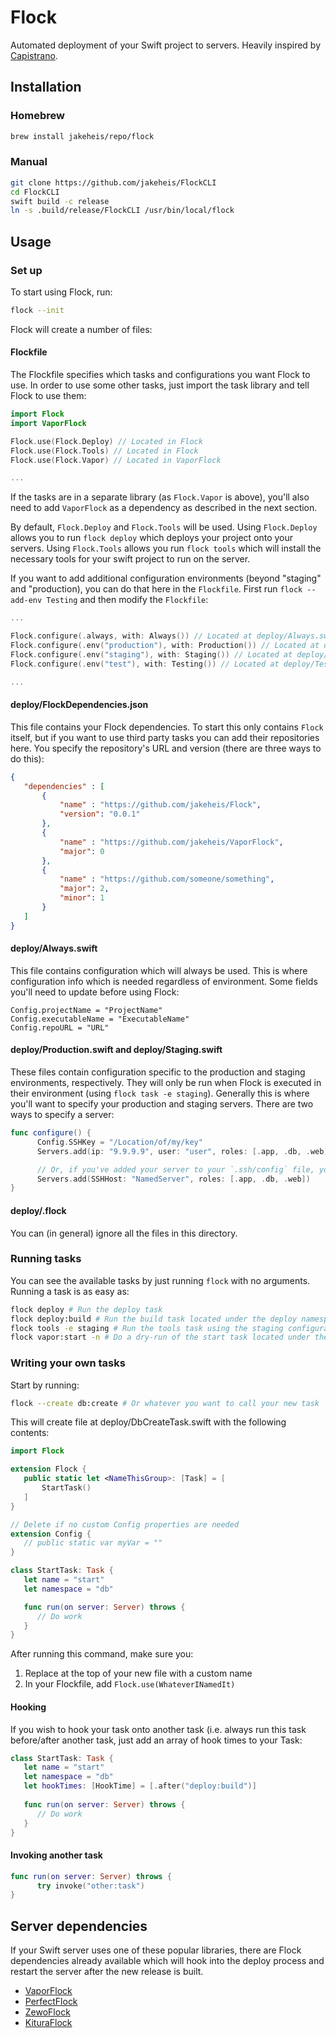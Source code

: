# Flock

Automated deployment of your Swift project to servers. Heavily inspired by [Capistrano](https://github.com/capistrano/capistrano).

## Installation
### Homebrew
```bash
brew install jakeheis/repo/flock
```
### Manual
```bash
git clone https://github.com/jakeheis/FlockCLI
cd FlockCLI
swift build -c release
ln -s .build/release/FlockCLI /usr/bin/local/flock
```

## Usage
### Set up
To start using Flock, run:
```bash
flock --init
```

Flock will create a number of files:

#### Flockfile
The Flockfile specifies which tasks and configurations you want Flock to use. In order to use some other tasks, just import the task library and tell Flock to use them:
```swift
import Flock
import VaporFlock

Flock.use(Flock.Deploy) // Located in Flock
Flock.use(Flock.Tools) // Located in Flock
Flock.use(Flock.Vapor) // Located in VaporFlock

...
```
If the tasks are in a separate library (as `Flock.Vapor` is above), you'll also need to add `VaporFlock` as a dependency as described in the next section.

By default, `Flock.Deploy` and `Flock.Tools` will be used. Using `Flock.Deploy` allows you to run `flock deploy` which deploys your project onto your servers. Using `Flock.Tools` allows you run `flock tools` which will install the necessary tools for your swift project to run on the server.

If you want to add additional configuration environments (beyond "staging" and "production), you can do that here in the `Flockfile`. First run `flock --add-env Testing` and then modify the `Flockfile`:
```swift
...

Flock.configure(.always, with: Always()) // Located at deploy/Always.swift
Flock.configure(.env("production"), with: Production()) // Located at deploy/Production.swift
Flock.configure(.env("staging"), with: Staging()) // Located at deploy/Staging.swift
Flock.configure(.env("test"), with: Testing()) // Located at deploy/Testing.swift

...
```

#### deploy/FlockDependencies.json
This file contains your Flock dependencies. To start this only contains `Flock` itself, but if you want to use third party tasks you can add their repositories here. You specify the repository's URL and version (there are three ways to do this):
```json
{
   "dependencies" : [
       {
           "name" : "https://github.com/jakeheis/Flock",
           "version": "0.0.1"
       },
       {
           "name" : "https://github.com/jakeheis/VaporFlock",
           "major": 0
       },
       {
           "name" : "https://github.com/someone/something",
           "major": 2,
           "minor": 1
       }
   ]
}
```

#### deploy/Always.swift
This file contains configuration which will always be used. This is where configuration info which is needed regardless of environment. Some fields you'll need to update before using Flock:
```
Config.projectName = "ProjectName"
Config.executableName = "ExecutableName"
Config.repoURL = "URL"
```

#### deploy/Production.swift and deploy/Staging.swift
These files contain configuration specific to the production and staging environments, respectively. They will only be run when Flock is executed in their environment (using `flock task -e staging`). Generally this is where you'll want to specify your production and staging servers. There are two ways to specify a server:
```swift
func configure() {
      Config.SSHKey = "/Location/of/my/key"
      Servers.add(ip: "9.9.9.9", user: "user", roles: [.app, .db, .web])

      // Or, if you've added your server to your `.ssh/config` file, you can use this shorthand:
      Servers.add(SSHHost: "NamedServer", roles: [.app, .db, .web])
}
```

#### deploy/.flock
You can (in general) ignore all the files in this directory.

### Running tasks

You can see the available tasks by just running `flock` with no arguments. Running a task is as easy as:
```bash
flock deploy # Run the deploy task
flock deploy:build # Run the build task located under the deploy namespace
flock tools -e staging # Run the tools task using the staging configuration
flock vapor:start -n # Do a dry-run of the start task located under the Vapor namespace - print the commands that would be executed without actually executing anything
```

### Writing your own tasks
Start by running:
```bash
flock --create db:create # Or whatever you want to call your new task
```

This will create file at deploy/DbCreateTask.swift with the following contents:
```swift
import Flock

extension Flock {
   public static let <NameThisGroup>: [Task] = [
       StartTask()
   ]
}

// Delete if no custom Config properties are needed
extension Config {
   // public static var myVar = ""
}

class StartTask: Task {
   let name = "start"
   let namespace = "db"

   func run(on server: Server) throws {
      // Do work
   }
}
```

After running this command, make sure you:
1. Replace <NameThisGroup> at the top of your new file with a custom name
2. In your Flockfile, add `Flock.use(WhateverINamedIt)`

#### Hooking

If you wish to hook your task onto another task (i.e. always run this task before/after another task, just add an array of hook times to your Task:
```swift
class StartTask: Task {
   let name = "start"
   let namespace = "db"
   let hookTimes: [HookTime] = [.after("deploy:build")]
   
   func run(on server: Server) throws {
      // Do work
   }
}
```

#### Invoking another task
```swift
func run(on server: Server) throws {
      try invoke("other:task")
}
```

## Server dependencies
If your Swift server uses one of these popular libraries, there are Flock dependencies already available which will hook into the deploy process and restart the server after the new release is built.

- [VaporFlock](https://github.com/jakeheis/VaporFlock)
- [PerfectFlock](https://github.com/jakeheis/PerfectFlock)
- [ZewoFlock](https://github.com/jakeheis/ZewoFlock)
- [KituraFlock](https://github.com/jakeheis/KituraFlock)
